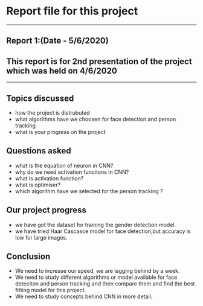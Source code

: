 # Report file for this project
------------------------------------------------------------
## Report 1:(Date - 5/6/2020)
## This report is for 2nd presentation of the project which was held on 4/6/2020
------------------------------------------------------------

## Topics discussed
- how the project is distrubuted
- what algorithms have we choosen for face detection and person tracking
- what is your progress on the project

## Questions asked
- what is the equation of neuron in CNN?
- why do we need activation funcitons in CNN?
- what is activation function?
- what is optimiser?
- which algorithm have we selected for the person tracking ?

## Our project progress 
- we have got the dataset for training the gender detection model.
- we have tried Haar Cascasce model for face detection,but accuracy is low for large images.

## Conclusion 
- We need to increase our speed, we are lagging behind by a week.
- We need to study different algorithms or model available for face deteciton and person tracking and then compare them and find the best fitting model for this project.
- We need to study concepts behind CNN in more detail.

